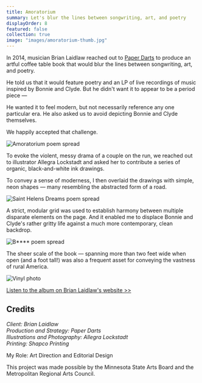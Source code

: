 ```yaml
---
title: Amoratorium
summary: Let's blur the lines between songwriting, art, and poetry
displayOrder: 8
featured: false
collection: true
image: "images/amoratorium-thumb.jpg"
---
```


In 2014, musician Brian Laidlaw reached out to [Paper Darts](http://www.paperdarts.org/) to produce an artful coffee table book that would blur the lines between songwriting, art, and poetry.

He told us that it would feature poetry and an LP of live recordings of music inspired by Bonnie and Clyde. But he didn't want it to appear to be a period piece —

He wanted it to feel modern, but not necessarily reference any one particular era. He also asked us to avoid depicting Bonnie and Clyde themselves.

We happily accepted that challenge.

![Amoratorium poem spread](/images/amoratorium_booksample_02_800.jpg)

To evoke the violent, messy drama of a couple on the run, we reached out to illustrator Allegra Lockstadt and asked her to contribute a series of organic, black-and-white ink drawings.

To convey a sense of moderness, I then overlaid the drawings with simple, neon shapes — many resembling the abstracted form of a road.

![Saint Helens Dreams poem spread](/images/amoratorium_booksample_01_800.jpg)

A strict, modular grid was used to establish harmony between multiple disparate elements on the page. And it enabled me to displace Bonnie and Clyde's rather gritty life against a much more contemporary, clean backdrop.

![B**** poem spread](/images/amoratorium_booksample_03_800.jpg)

The sheer scale of the book — spanning more than two feet wide when open (and a foot tall!) was also a frequent asset for conveying the vastness of rural America.

![Vinyl photo](/images/amortatorium_record_full_800.jpg)

[Listen to the album on Brian Laidlaw's website >>](http://www.brianlaidlaw.com/music/)

## Credits

_Client: Brian Laidlaw  
Production and Strategy: Paper Darts  
Illustrations and Photography: Allegra Lockstadt  
Printing: Shapco Printing_

My Role: Art Direction and Editorial Design

This project was made possible by the Minnesota State Arts Board and the Metropolitan Regional Arts Council.
